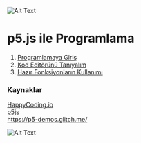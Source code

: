 ![Alt Text](https://github.com/unverciftci/P5_Programlama/blob/gh-pages/giphy-13-1.gif)

# p5.js ile Programlama



1. [Programlamaya Giriş](https://github.com/unverciftci/P5Programlama/blob/gh-pages/tutorials/p5js/_posts/2020-04-26-welcome-to-coding.md) <br/>
2. [Kod Editörünü Tanıyalım](https://github.com/unverciftci/P5_Programlama/tree/gh-pages/tutorials/p5js/_posts/editor.md) 
3. [Hazır Fonksiyonların Kullanımı](https://github.com/unverciftci/HappyCoding/blob/gh-pages/tutorials/p5js/_posts/2020-05-02-calling-functions.md)

<h3> Kaynaklar </h3> 

[HappyCoding.io](http://HappyCoding.io) <br/>
[p5js](https://p5js.org) <br/>
https://p5-demos.glitch.me/ <br/>


![Alt Text](https://github.com/unverciftci/P5_Programlama/blob/gh-pages/p5.gif)
